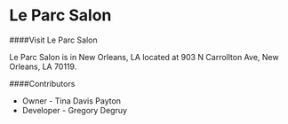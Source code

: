 Le Parc Salon
============
####Visit Le Parc Salon

Le Parc Salon is in New Orleans, LA located at 903 N Carrollton Ave, New Orleans, LA 70119.

####Contributors
* Owner - Tina Davis Payton
* Developer - Gregory Degruy
